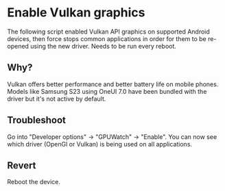 # Enable Vulkan graphics
The following script enabled Vulkan API graphics on supported Android devices, then force stops common applications in order for them to be re-opened using the new driver. Needs to be run every reboot.

## Why?
Vulkan offers better performance and better battery life on mobile phones. Models like Samsung S23 using OneUI 7.0 have been bundled with the driver but it's not active by default.

## Troubleshoot
Go into "Developer options" -> "GPUWatch" -> "Enable". You can now see which driver (OpenGl or Vulkan) is being used on all applications.

## Revert
Reboot the device.